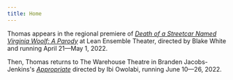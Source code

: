 ```yaml
---
title: Home
---
```


Thomas appears in the regional premiere of [*Death of a Streetcar Named Virginia Woolf: A Parody*](https://www.leanensemble.org/) at Lean Ensemble Theater, directed by Blake White and running April 21—May 1, 2022.

Then, Thomas returns to The Warehouse Theatre in Branden Jacobs-Jenkins's [*Appropriate*](https://warehousetheatre.com/shows/appropriate-ii/) directed by Ibi Owolabi, running June 10—26, 2022.